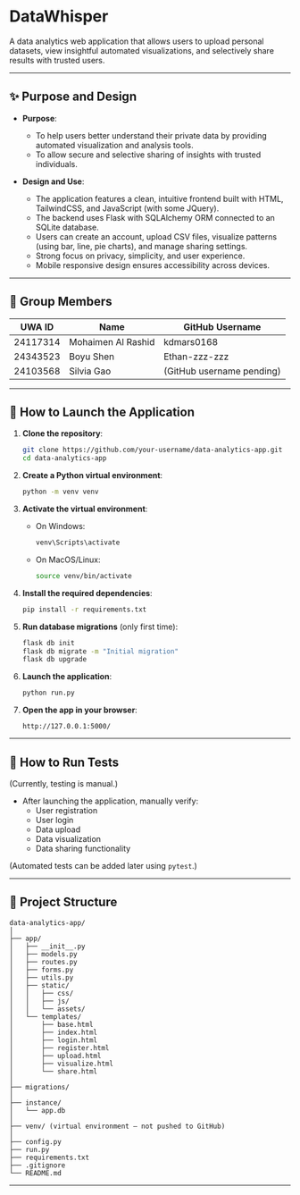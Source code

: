 
# DataWhisper

A data analytics web application that allows users to upload personal datasets, view insightful automated visualizations, and selectively share results with trusted users.

---

## ✨ Purpose and Design

- **Purpose**: 
  - To help users better understand their private data by providing automated visualization and analysis tools.
  - To allow secure and selective sharing of insights with trusted individuals.
  
- **Design and Use**:
  - The application features a clean, intuitive frontend built with HTML, TailwindCSS, and JavaScript (with some JQuery).
  - The backend uses Flask with SQLAlchemy ORM connected to an SQLite database.
  - Users can create an account, upload CSV files, visualize patterns (using bar, line, pie charts), and manage sharing settings.
  - Strong focus on privacy, simplicity, and user experience.
  - Mobile responsive design ensures accessibility across devices.

---

## 👥 Group Members

| UWA ID   | Name               | GitHub Username   |
|----------|--------------------|-------------------|
| 24117314 | Mohaimen Al Rashid  | kdmars0168         |
| 24343523 | Boyu Shen           | Ethan-zzz-zzz |
| 24103568 | Silvia Gao          | (GitHub username pending) |

---

## 🚀 How to Launch the Application

1. **Clone the repository**:
   ```bash
   git clone https://github.com/your-username/data-analytics-app.git
   cd data-analytics-app
   ```

2. **Create a Python virtual environment**:
   ```bash
   python -m venv venv
   ```

3. **Activate the virtual environment**:
   - On Windows:
     ```bash
     venv\Scripts\activate
     ```
   - On MacOS/Linux:
     ```bash
     source venv/bin/activate
     ```

4. **Install the required dependencies**:
   ```bash
   pip install -r requirements.txt
   ```

5. **Run database migrations** (only first time):
   ```bash
   flask db init
   flask db migrate -m "Initial migration"
   flask db upgrade
   ```

6. **Launch the application**:
   ```bash
   python run.py
   ```

7. **Open the app in your browser**:
   ```
   http://127.0.0.1:5000/
   ```

---

## 🧪 How to Run Tests

(Currently, testing is manual.)

- After launching the application, manually verify:
  - User registration
  - User login
  - Data upload
  - Data visualization
  - Data sharing functionality

(Automated tests can be added later using `pytest`.)

---

## 📂 Project Structure 

```
data-analytics-app/
│
├── app/
│   ├── __init__.py
│   ├── models.py
│   ├── routes.py
│   ├── forms.py
│   ├── utils.py
│   ├── static/
│   │   ├── css/
│   │   ├── js/
│   │   └── assets/
│   └── templates/
│       ├── base.html
│       ├── index.html
│       ├── login.html
│       ├── register.html
│       ├── upload.html
│       ├── visualize.html
│       └── share.html
│
├── migrations/
│
├── instance/
│   └── app.db
│
├── venv/ (virtual environment — not pushed to GitHub)
│
├── config.py
├── run.py
├── requirements.txt
├── .gitignore
└── README.md
```

---
